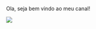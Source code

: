 Ola, seja bem vindo ao meu canal!

![](![image](https://github.com/user-attachments/assets/4740c06f-18a6-4713-9966-86f12fe764b8)
)

